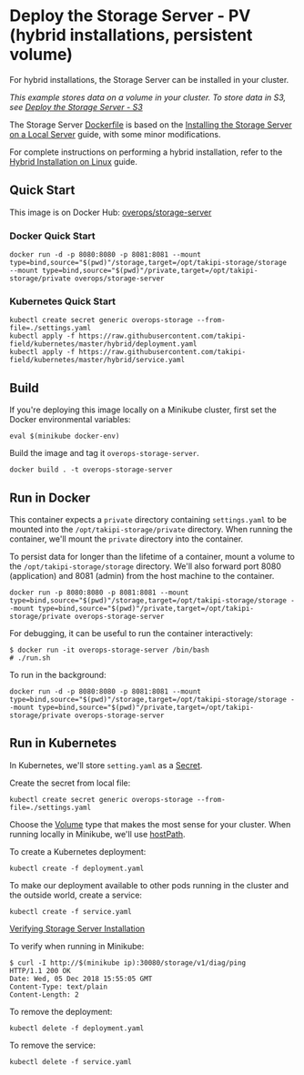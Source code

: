 # Deploy the Storage Server - PV (hybrid installations, persistent volume)

For hybrid installations, the Storage Server can be installed in your cluster.

*This example stores data on a volume in your cluster. To store data in S3, see [Deploy the Storage Server - S3](s3)*

The Storage Server [Dockerfile](Dockerfile) is based on the [Installing the Storage Server on a Local Server](https://doc.overops.com/docs/installing-the-storage-server-on-a-local-server) guide, with some minor modifications.

For complete instructions on performing a hybrid installation, refer to the [Hybrid Installation on Linux](https://doc.overops.com/docs/linux-hybrid-installation) guide.

## Quick Start

This image is on Docker Hub: [overops/storage-server](https://hub.docker.com/r/overops/storage-server)

### Docker Quick Start

```console
docker run -d -p 8080:8080 -p 8081:8081 --mount type=bind,source="$(pwd)"/storage,target=/opt/takipi-storage/storage  --mount type=bind,source="$(pwd)"/private,target=/opt/takipi-storage/private overops/storage-server
```

### Kubernetes Quick Start

```console
kubectl create secret generic overops-storage --from-file=./settings.yaml
kubectl apply -f https://raw.githubusercontent.com/takipi-field/kubernetes/master/hybrid/deployment.yaml
kubectl apply -f https://raw.githubusercontent.com/takipi-field/kubernetes/master/hybrid/service.yaml
```

## Build

If you're deploying this image locally on a Minikube cluster, first set the Docker environmental variables:

```console
eval $(minikube docker-env)
```

Build the image and tag it `overops-storage-server`.

```console
docker build . -t overops-storage-server
```

## Run in Docker

This container expects a `private` directory containing `settings.yaml` to be mounted into the `/opt/takipi-storage/private` directory. When running the container, we'll mount the `private` directory into the container.

To persist data for longer than the lifetime of a container, mount a volume to the `/opt/takipi-storage/storage` directory.
We'll also forward port 8080 (application) and 8081 (admin) from the host machine to the container.

```console
docker run -p 8080:8080 -p 8081:8081 --mount type=bind,source="$(pwd)"/storage,target=/opt/takipi-storage/storage --mount type=bind,source="$(pwd)"/private,target=/opt/takipi-storage/private overops-storage-server
```

For debugging, it can be useful to run the container interactively:

```console
$ docker run -it overops-storage-server /bin/bash
# ./run.sh
```

To run in the background:

```console
docker run -d -p 8080:8080 -p 8081:8081 --mount type=bind,source="$(pwd)"/storage,target=/opt/takipi-storage/storage --mount type=bind,source="$(pwd)"/private,target=/opt/takipi-storage/private overops-storage-server
```

## Run in Kubernetes

In Kubernetes, we'll store `setting.yaml` as a [Secret](https://kubernetes.io/docs/concepts/configuration/secret/).

Create the secret from local file:

```console
kubectl create secret generic overops-storage --from-file=./settings.yaml
```

Choose the [Volume](https://kubernetes.io/docs/concepts/storage/volumes/) type that makes the most sense for your cluster. When running locally in Minikube, we'll use [hostPath](https://kubernetes.io/docs/concepts/storage/volumes/#hostpath).

To create a Kubernetes deployment:

```console
kubectl create -f deployment.yaml
```

To make our deployment available to other pods running in the cluster and the outside world, create a service:

```console
kubectl create -f service.yaml
```

[Verifying Storage Server Installation](https://doc.overops.com/docs/verifying-storage-server-installation)

To verify when running in Minikube:

```console
$ curl -I http://$(minikube ip):30080/storage/v1/diag/ping
HTTP/1.1 200 OK
Date: Wed, 05 Dec 2018 15:55:05 GMT
Content-Type: text/plain
Content-Length: 2
```

To remove the deployment:

```console
kubectl delete -f deployment.yaml
```

To remove the service:

```console
kubectl delete -f service.yaml
```
